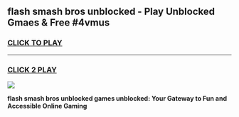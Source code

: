 
## flash smash bros unblocked - Play Unblocked Gmaes & Free #4vmus
<h3>
<a href="https://news.freeplayer.one?title=flash_smash_bros_unblocked&ref=26F">CLICK TO PLAY</a></h3>
<hr>

<h3>
<a href="https://news.freeplayer.one?title=flash_smash_bros_unblocked&ref=26F">CLICK 2 PLAY</a>
  
</h3>

<a href="https://news.freeplayer.one?title=flash_smash_bros_unblocked&ref=26F/"><img src="https://clearcache.store/games.png"></a>


**flash smash bros unblocked games unblocked: Your Gateway to Fun and Accessible Online Gaming**
